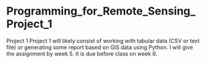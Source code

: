 # Programming_for_Remote_Sensing_Project_1
Project 1 Project 1 will likely consist of working with tabular data (CSV or text file) or generating some report based on GIS data using Python. I will give the assignment by week 5. It is due before class on week 6.

